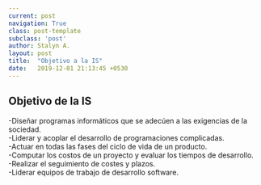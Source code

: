 ```yaml
---
current: post
navigation: True
class: post-template
subclass: 'post'
author: Stalyn A.
layout: post
title:  "Objetivo a la IS"
date:   2019-12-01 21:13:45 +0530
---
```

  <h2>Objetivo de la IS</h2>
  <p>-Diseñar programas informáticos que se adecúen a las exigencias de la sociedad.<br>-Liderar y acoplar el desarrollo de programaciones complicadas.<br>
    -Actuar en todas las fases del ciclo de vida de un producto.<br>-Computar los costos de un proyecto y evaluar los tiempos de desarrollo.<br>
    -Realizar el seguimiento de costes y plazos.<br>-Liderar equipos de trabajo de desarrollo software.<br></p>

